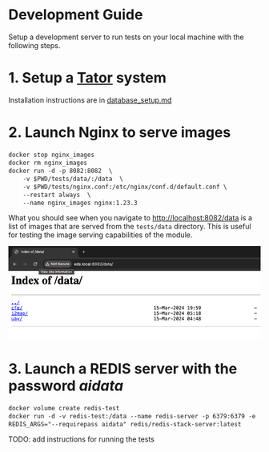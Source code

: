 # Development Guide

Setup a development server to run tests on your local machine with the following steps.

# 1.  Setup a [Tator](https://tator.io/) system
 
Installation instructions are in [database_setup.md](tests/docs/database_setup.md)

# 2. Launch Nginx to serve images
```shell
docker stop nginx_images
docker rm nginx_images
docker run -d -p 8082:8082  \
    -v $PWD/tests/data/:/data  \
    -v $PWD/tests/nginx.conf:/etc/nginx/conf.d/default.conf \
    --restart always  \
    --name nginx_images nginx:1.23.3
```

What you should see when you navigate to [http://localhost:8082/data](http://localhost:8082/data) is a list of images that are served from the `tests/data` directory. 
This is useful for testing the image serving capabilities of the module.  

![nginx_images](tests/docs/nginx_images.png)

# 3. Launch a REDIS server with the password *aidata*


```shell
docker volume create redis-test
docker run -d -v redis-test:/data --name redis-server -p 6379:6379 -e REDIS_ARGS="--requirepass aidata" redis/redis-stack-server:latest
```

TODO: add instructions for running the tests